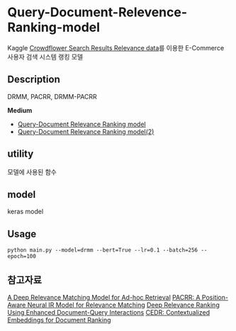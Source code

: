 # Query-Document-Relevence-Ranking-model

Kaggle [Crowdflower Search Results Relevance data](https://www.kaggle.com/c/crowdflower-search-relevance)를 이용한 E-Commerce 사용자 검색 시스템 랭킹 모델

## Description
DRMM, PACRR, DRMM-PACRR 

**Medium** 
+ [Query-Document Relevance Ranking model](https://medium.com/@tnsgh0101/query-document-relevence-ranking-model-596c8571b84)
+ [Query-Document Relevance Ranking model(2)](https://medium.com/@tnsgh0101/query-document-relevence-ranking-model-2-b50af71b2ca7)


## utility
모델에 사용된 함수

## model
keras model

## Usage
```
python main.py --model=drmm --bert=True --lr=0.1 --batch=256 --epoch=100
```

## 참고자료 
[A Deep Relevance Matching Model for Ad-hoc Retrieval](https://arxiv.org/abs/1711.08611)
[PACRR: A Position-Aware Neural IR Model for Relevance Matching](https://arxiv.org/abs/1704.03940)
[Deep Relevance Ranking Using Enhanced Document-Query Interactions](https://arxiv.org/abs/1809.01682)
[CEDR: Contextualized Embeddings for Document Ranking](https://arxiv.org/abs/1904.07094)













